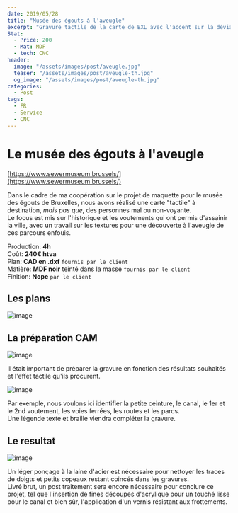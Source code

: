 ```yaml
---
date: 2019/05/28
title: "Musée des égouts à l'aveugle"
excerpt: "Gravure tactile de la carte de BXL avec l'accent sur la déviation et le voutenement de la Senne"
Stat:  
  - Price: 200
  - Mat: MDF
  - tech: CNC
header:
  image: "/assets/images/post/aveugle.jpg" 
  teaser: "/assets/images/post/aveugle-th.jpg"
  og_image: "/assets/images/post/aveugle-th.jpg"
categories:
  - Post
tags:
  - FR
  - Service
  - CNC
---
```


# Le musée des égouts à l'aveugle
[https://www.sewermuseum.brussels/](https://www.sewermuseum.brussels/)

Dans le cadre de ma coopération sur le projet de maquette pour le musée des égouts de Bruxelles, nous avons réalisé une carte "tactile" à destination, _mais pas que_, des personnes mal ou non-voyante.  
Le focus est mis sur l'historique et les voutements qui ont permis d'assainir la ville, avec un travail sur les textures pour une découverte à l'aveugle de ces parcours enfouis.  

Production: **4h**  
Coût: **240€ htva**  
Plan: **CAD en .dxf** `fournis par le client`  
Matière: **MDF noir** teinté dans la masse `fournis par le client`  
Finition: **Nope** `par le client`

## Les plans
![image](https://user-images.githubusercontent.com/12049360/58461043-178be180-812f-11e9-81ed-2c32c2aac5e8.png)

## La préparation CAM
![image](https://user-images.githubusercontent.com/12049360/61183986-7f977800-a648-11e9-9a04-8a575ccf1d71.png)

Il était important de préparer la gravure en fonction des résultats souhaités et l'effet tactile qu'ils procurent.  

![image](https://user-images.githubusercontent.com/12049360/80460625-62f8d200-8934-11ea-8f3b-c984a1cdbc8a.png)

Par exemple, nous voulons ici identifier la petite ceinture, le canal, le 1er et le 2nd voutement, les voies ferrées, les routes et les parcs.  
Une légende texte et braille viendra compléter la gravure. 

## Le resultat 

![image](https://user-images.githubusercontent.com/12049360/61189113-f9e7ec80-a688-11e9-8768-587fbeaf57a2.png)

Un léger ponçage à la laine d'acier est nécessaire pour nettoyer les traces de doigts et petits copeaux restant coincés dans les gravures.  
Livré brut, un post traitement sera encore nécessaire pour conclure ce projet, tel que l'insertion de fines découpes d'acrylique pour un touché lisse pour le canal et bien sûr, l'application d'un vernis résistant aux frottements. 
